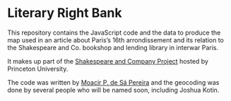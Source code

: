 # Literary Right Bank

This repository contains the JavaScript code and the data to produce the map
used in an article about Paris’s 16th arrondissement and its relation to the
Shakespeare and Co. bookshop and lending library in interwar Paris.

It makes up part of the [Shakespeare and Company
Project](http://shakespeareandco.princeton.edu) hosted by Princeton
University.

The code was written by [Moacir P. de Sá Pereira](http://github.com/muziejus/)
and the geocoding was done by several people who will be named soon, including
Joshua Kotin.

